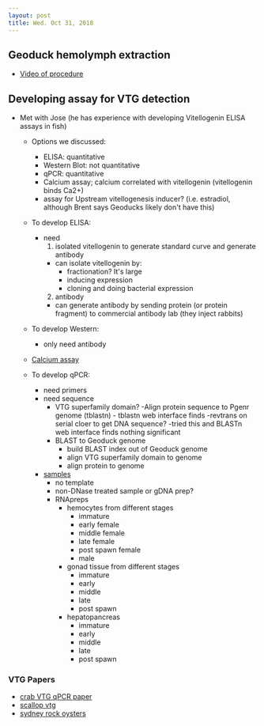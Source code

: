 ```yaml
---
layout: post
title: Wed. Oct 31, 2018
---
```


## Geoduck hemolymph extraction

- [Video of procedure](https://drive.google.com/open?id=1fPWJ2PnCPmog4_fYi3LbfNyWWy68Hd2T)

## Developing  assay for VTG detection

- Met with Jose (he has experience with developing Vitellogenin ELISA assays in fish)
	- Options we discussed:
		- ELISA: quantitative
		- Western Blot: not quantitative
		- qPCR: quantitative
		- Calcium assay; calcium correlated with vitellogenin (vitellogenin binds Ca2+)
		- assay for Upstream vitellogenesis inducer? (i.e. estradiol, although Brent says Geoducks likely don't have this)
	
	- To develop ELISA:
		- need 
			1) isolated vitellogenin to generate standard curve and generate antibody
			- can isolate vitellogenin by:
				- fractionation? It's large
				- inducing expression
				- cloning and doing bacterial expression
			2) antibody 
			- can generate antibody by sending protein (or protein fragment) to commercial antibody lab (they inject rabbits)

	- To develop Western:
		- only need antibody
	- [Calcium assay](https://www.sigmaaldrich.com/catalog/product/sigma/mak022?lang=en&region=US)

	- To develop qPCR:
		- need primers
		- need sequence
			- VTG superfamily domain?
				-Align protein sequence to Pgenr genome (tblastn)
					- tblastn web interface finds
				-revtrans on serial cloer to get DNA sequence?
					-tried this and BLASTn web interface finds nothing significant
			- BLAST to Geoduck genome
				- build BLAST index out of Geoduck genome
				- align VTG superfamily domain to genome
				- align protein to genome
		- [samples](https://docs.google.com/spreadsheets/d/1Qsvz3QTURlPF_hX05BQxjom3484WuMfqQ1ILl9LEljU/edit#gid=2006985773)
			- no template
			- non-DNase treated sample or gDNA prep?
			- RNApreps
				- hemocytes from different stages
					- immature 
					- early female
					- middle female
					- late female
					- post spawn female
					- male
				- gonad tissue from different stages
					- immature
					- early
					- middle
					- late
					- post spawn
				- hepatopancreas
					- immature
					- early
					- middle
					- late
					- post spawn

### VTG Papers
- [crab VTG qPCR paper](https://academic.oup.com/biolreprod/article/77/1/138/2629751)
- [scallop vtg](https://www.ncbi.nlm.nih.gov/pubmed/14735488)
- [sydney rock oysters](https://www.sciencedirect.com/science/article/pii/S0166445X16300522?via%3Dihub)
